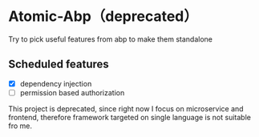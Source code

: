 # Atomic-Abp（deprecated）

Try to pick useful features from abp to make them standalone

## Scheduled features

- [x] dependency injection
- [ ] permission based authorization

This project is deprecated, since right now I focus on microservice and frontend, therefore framework targeted on single language is not suitable fro me.
